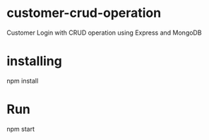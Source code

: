 # customer-crud-operation
Customer Login with CRUD operation using Express and MongoDB
# installing
npm install
# Run
npm start
